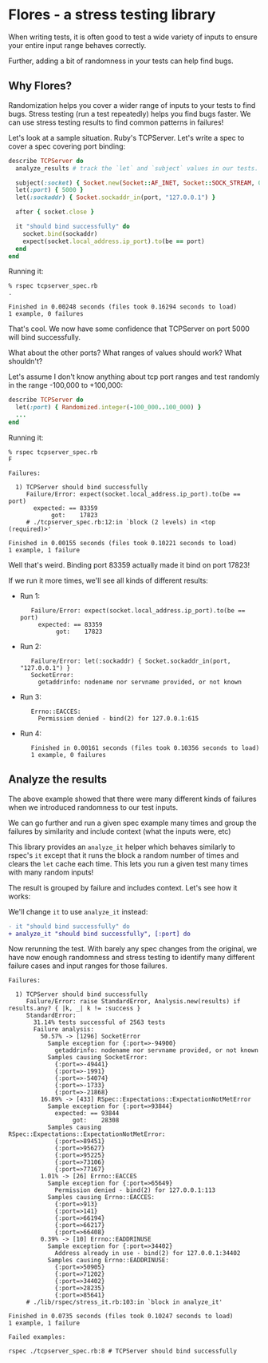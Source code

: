 # Flores - a stress testing library

When writing tests, it is often good to test a wide variety of inputs to ensure
your entire input range behaves correctly.

Further, adding a bit of randomness in your tests can help find bugs.

## Why Flores?

Randomization helps you cover a wider range of inputs to your tests to find bugs. Stress
testing (run a test repeatedly) helps you find bugs faster. We can use stress testing results
to find common patterns in failures!

Let's look at a sample situation. Ruby's TCPServer. Let's write a spec to cover a spec covering port binding:

```ruby
describe TCPServer do
  analyze_results # track the `let` and `subject` values in our tests.

  subject(:socket) { Socket.new(Socket::AF_INET, Socket::SOCK_STREAM, 0) }
  let(:port) { 5000 }
  let(:sockaddr) { Socket.sockaddr_in(port, "127.0.0.1") }

  after { socket.close }

  it "should bind successfully" do
    socket.bind(sockaddr)
    expect(socket.local_address.ip_port).to(be == port)
  end
end
```

Running it:

```
% rspec tcpserver_spec.rb
.

Finished in 0.00248 seconds (files took 0.16294 seconds to load)
1 example, 0 failures
```

That's cool. We now have some confidence that TCPServer on port 5000 will bind successfully.

What about the other ports? What ranges of values should work? What shouldn't?

Let's assume I don't know anything about tcp port ranges and test randomly in the range -100,000 to +100,000:

```ruby
describe TCPServer do
  let(:port) { Randomized.integer(-100_000..100_000) }
  ...
end
```

Running it:

```
% rspec tcpserver_spec.rb
F

Failures:

  1) TCPServer should bind successfully
     Failure/Error: expect(socket.local_address.ip_port).to(be == port)
       expected: == 83359
            got:    17823
     # ./tcpserver_spec.rb:12:in `block (2 levels) in <top (required)>'

Finished in 0.00155 seconds (files took 0.10221 seconds to load)
1 example, 1 failure
```

Well that's weird. Binding port 83359 actually made it bind on port 17823!

If we run it more times, we'll see all kinds of different results:

* Run 1:
  ```
     Failure/Error: expect(socket.local_address.ip_port).to(be == port)
       expected: == 83359
            got:    17823
  ```
* Run 2:
  ```
     Failure/Error: let(:sockaddr) { Socket.sockaddr_in(port, "127.0.0.1") }
     SocketError:
       getaddrinfo: nodename nor servname provided, or not known
  ```
* Run 3:
  ```
     Errno::EACCES:
       Permission denied - bind(2) for 127.0.0.1:615
  ```
* Run 4:
  ```
     Finished in 0.00161 seconds (files took 0.10356 seconds to load)
     1 example, 0 failures
  ```

## Analyze the results

The above example showed that there were many different kinds of failures when
we introduced randomness to our test inputs.

We can go further and run a given spec example many times and group the
failures by similarity and include context (what the inputs were, etc)

This library provides an `analyze_it` helper which behaves similarly to rspec's
`it` except that it runs the block a random number of times and clears the `let` cache
each time. This lets you run  a given test many times with many random inputs!

The result is grouped by failure and includes context. Let's see how it works:

We'll change `it` to use `analyze_it` instead:

```diff
- it "should bind successfully" do
+ analyze_it "should bind successfully", [:port] do
```

Now rerunning the test. With barely any spec changes from the original, we have
now enough randomness and stress testing to identify many different failure cases
and input ranges for those failures.

```
Failures:

  1) TCPServer should bind successfully
     Failure/Error: raise StandardError, Analysis.new(results) if results.any? { |k, _| k != :success }
     StandardError:
       31.14% tests successful of 2563 tests
       Failure analysis:
         50.57% -> [1296] SocketError
           Sample exception for {:port=>-94900}
             getaddrinfo: nodename nor servname provided, or not known
           Samples causing SocketError:
             {:port=>-49441}
             {:port=>-1991}
             {:port=>-54074}
             {:port=>-1733}
             {:port=>-21868}
         16.89% -> [433] RSpec::Expectations::ExpectationNotMetError
           Sample exception for {:port=>93844}
             expected: == 93844
                  got:    28308
           Samples causing RSpec::Expectations::ExpectationNotMetError:
             {:port=>89451}
             {:port=>95627}
             {:port=>95225}
             {:port=>73106}
             {:port=>77167}
         1.01% -> [26] Errno::EACCES
           Sample exception for {:port=>65649}
             Permission denied - bind(2) for 127.0.0.1:113
           Samples causing Errno::EACCES:
             {:port=>913}
             {:port=>141}
             {:port=>66194}
             {:port=>66217}
             {:port=>66408}
         0.39% -> [10] Errno::EADDRINUSE
           Sample exception for {:port=>34402}
             Address already in use - bind(2) for 127.0.0.1:34402
           Samples causing Errno::EADDRINUSE:
             {:port=>50905}
             {:port=>71202}
             {:port=>34402}
             {:port=>28235}
             {:port=>85641}
     # ./lib/rspec/stress_it.rb:103:in `block in analyze_it'

Finished in 0.0735 seconds (files took 0.10247 seconds to load)
1 example, 1 failure

Failed examples:

rspec ./tcpserver_spec.rb:8 # TCPServer should bind successfully
```
